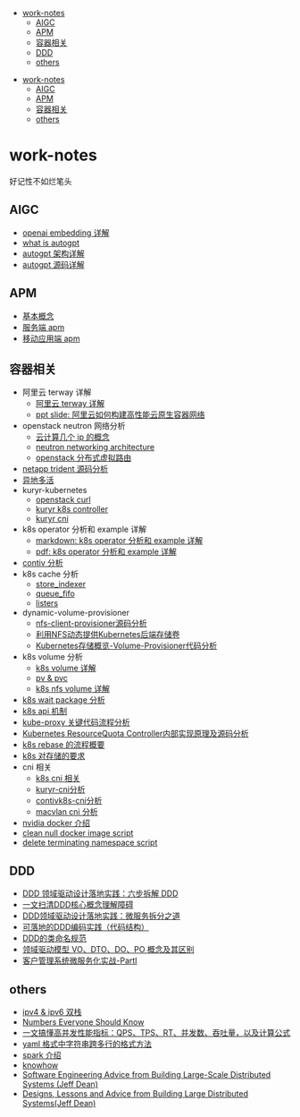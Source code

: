 <!-- TOC -->

- [work-notes](#work-notes)
    - [AIGC](#aigc)
    - [APM](#apm)
    - [容器相关](#容器相关)
    - [DDD](#ddd)
    - [others](#others)

<!-- /TOC -->
- [work-notes](#work-notes)
    - [AIGC](#aigc)
    - [APM](#apm)
    - [容器相关](#容器相关)
    - [others](#others)

<!-- END doctoc generated TOC please keep comment here to allow auto update -->

<a id="markdown-work-notes" name="work-notes"></a>
# work-notes

好记性不如烂笔头

<a id="markdown-aigc" name="aigc"></a>
## AIGC

- [openai embedding 详解](aigc/openai_text_embedding.md)
- [what is autogpt](aigc/what_is_autogpt.md)
- [autogpt 架构详解](aigc/autogpt_architecture.md)
- [autogpt 源码详解](aigc/autogpt_details.md)

<a id="markdown-apm" name="apm"></a>
## APM

- [基本概念](apm/apm.md)
- [服务端 apm](apm/服务端-apm.md)
- [移动应用端 apm](apm/移动应用端-apm.md)

<a id="markdown-容器相关" name="容器相关"></a>
## 容器相关

- 阿里云 terway 详解
    - [阿里云 terway 详解](terway/terway.md)
    - [ppt slide: 阿里云如何构建高性能云原生容器网络](terway/Terway-详解.pdf)
- openstack neutron 网络分析
    - [云计算几个 ip 的概念](openstack/neutron/ip_types.md)
    - [neutron networking architecture](openstack/neutron/neutron.md)
    - [openstack 分布式虚拟路由](openstack/neutron/dvr.md)
- [netapp trident 源码分析](netapp-trident/trident.md)
- [异地多活](multi-site-ha/msha.md)
- kuryr-kubernetes
    - [openstack curl](kuryr-kubernetes/openstack_curl.md)
    - [kuryr k8s controller](kuryr-kubernetes/kuryr-k8s-controller.md)
    - [kuryr cni](kuryr-kubernetes/kuryr-cni.md)
- k8s operator 分析和 example 详解
    - [markdown: k8s operator 分析和 example 详解](k8s-operator-example/readme.md)
    - [pdf: k8s operator 分析和 example 详解](k8s-operator-example/readme.pdf)
- [contiv 分析](contiv/README.md)
- k8s cache 分析
    - [store_indexer](cache/Store_Indexer.md)
    - [queue_fifo](cache/Queue_FIFO.md)
    - [listers](cache/listers.md)
- dynamic-volume-provisioner
    - [nfs-client-provisioner源码分析](dynamic-volume-provisioner/nfs-client-provisioner源码分析.webarchive)
    - [利用NFS动态提供Kubernetes后端存储卷](dynamic-volume-provisioner/利用NFS动态提供Kubernetes后端存储卷.webarchive)
    - [Kubernetes存储概览-Volume-Provisioner代码分析](dynamic-volume-provisioner/Kubernetes存储概览-Volume-Provisioner代码分析.pdf)
- k8s volume 分析
    - [k8s volume 详解](volume/volume.md)
    - [pv & pvc](volume/pv_pvc.md)
    - [k8s nfs volume 详解](volume/nfs-plugin.md)
- [k8s wait package 分析](wait/wait.md)
- [k8s api 机制](k8s/api.md)
- [kube-proxy 关键代码流程分析](k8s/kube-proxy.md)
- [Kubernetes ResourceQuota Controller内部实现原理及源码分析](k8s/Kubernetes-ResourceQuota-Controller内部实现原理及源码分析.webarchive)
- [k8s rebase 的流程概要](k8s/rebase.md)
- [k8s 对存储的要求](k8s/require-for-storage.md)
- cni 相关
    - [k8s cni 相关](k8s/kubernetes-network.md)
    - [kuryr-cni分析](kuryr-kubernetes/kuryr-cni.md)
    - [contivk8s-cni分析](contiv/contivk8s-cni%E5%88%86%E6%9E%90.md)
    - [macvlan cni 分析](https://github.com/keontang/knowhow/blob/main/ipvlan-macvlan/macvlan-cni.md)
- [nvidia docker 介绍](k8s/nvidia-docker.md)
- [clean null docker image script](k8s/clean-null-docker-image.sh)
- [delete terminating namespace script](k8s/delete_terminating_namespace.sh)

<a id="markdown-ddd" name="ddd"></a>
## DDD

- [DDD 领域驱动设计落地实践：六步拆解 DDD](DDD/1.md)
- [一文扫清DDD核心概念理解障碍](DDD/2.md)
- [DDD领域驱动设计落地实践：微服务拆分之道](DDD/3.md)
- [可落地的DDD编码实践（代码结构）](DDD/4.md)
- [DDD的类命名规范](DDD/5.md)
- [领域驱动模型 VO、DTO、DO、PO 概念及其区别](DDD/6.md)
- [客户管理系统微服务化实战-PartI](DDD/7.md)

<a id="markdown-others" name="others"></a>
## others

- [ipv4 & ipv6 双栈](others/dual-stack-base.md)
- [Numbers Everyone Should Know](others/numbers-everyone-should-know.md)
- [一文搞懂高并发性能指标：QPS、TPS、RT、并发数、吞吐量，以及计算公式](others/high-throughput-metrics.md)
- [yaml 格式中字符串跨多行的格式方法](others/yaml.md)
- [spark 介绍](spark/README.md)
- [knowhow](https://github.com/keontang/knowhow)
- [Software Engineering Advice from Building Large-Scale Distributed Systems (Jeff Dean)](others/Software_Engineering_Advice_from_Building_Large-Scale_Distributed_Systems.pdf)
- [Designs, Lessons and Advice from Building Large Distributed Systems(Jeff Dean)](others/dean-keynote-ladis2009-scalable-distributed-google.pdf)

